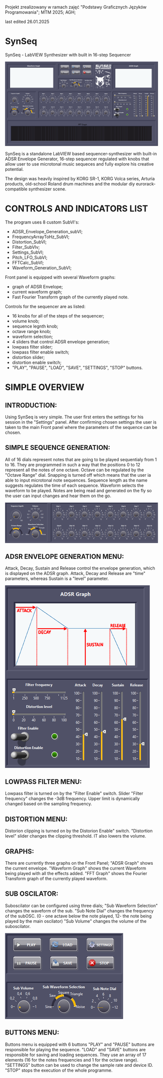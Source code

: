 Projekt zrealizowany w ramach zajęć "Podstawy Graficznych Języków Programowania"; MTM 2025; AGH;
 
last edited 26.01.2025

# SynSeq

SynSeq - LabVIEW Synthesizer with built in 16-step Sequencer


![SynSeq v. 2](./SynSeq_v2/files/synseq_front.png)


SynSeq is a standalone LabVIEW based sequencer-synthesizer with built-in ADSR Envelope Generator, 16-step sequencer regulated with knobs that allow user to use microtonal music sequeces and fully explore his creative potential.

The design was heavily inspired by KORG SR-1, KORG Volca series, Arturia products, old-school Roland drum machines and the modular diy eurorack-compatible synthesizer scene.


# CONTROLS AND INDICATORS LIST

The program uses 8 custom SubVI's:
- ADSR_Envelope_Generation_subVI;
- FrequencyArrayToHz_SubVI;
- Distortion_SubVI;
- Filter_SubVIv;
- Settings_SubVI;
- Pitch_LFO_SubVI;
- FFTCalc_SubVI;
- Waveform_Generation_SubVI;
	

Front panel is equipped with several Waveform graphs:
- graph of ADSR Envelope;
- current waveform graph;
- Fast Fourier Transform graph of the currently played note.

Controls for the sequencer are as listed:
- 16 knobs for all of the steps of the sequencer;
- volume knob;
- sequence legnth knob;
- octave range knob;
- waveform selection;
- 4 sliders that control ADSR envelope generation;
- lowpass filter slider;
- lowpass filter enable switch;
- distortion slider;
- distortion  enable switch;
- "PLAY", "PAUSE", "LOAD", "SAVE", "SETTINGS", "STOP" buttons.


# SIMPLE OVERVIEW

## INTRODUCTION:
Using SynSeq is very simple. The user first enters the settings for his session in the "Settings" panel.
After confirming chosen settings the user is taken to the main Front panel where the parameters of the sequence can be chosen.


## SIMPLE SEQUENCE GENERATION:
All of 16 dials represent notes that are going to be played sequentialy from 1 to 16.
They are programmed in such a way that the positions 0 to 12 represent all the notes of one octave.
Octave can be regulated by the "Octave Range" dial. Snapping is turned off which means that the user ia able to input microtonal note sequences.
Sequence length as the name suggests regulates the time of each sequence.
Waveform selects the waveform to be played. Notes are being read and generated on the fly so the user can input changes and hear them on the go.

![SequenceGeneration](./SynSeq_v2/files/sequence.PNG)


## ADSR ENVELOPE GENERATION MENU:
Attack, Decay, Sustain and Release control the envelope generation, which is displayed on the ADSR graph.
Attack, Decay and Release are "time" parameters, whereas Sustain is a "level" parameter.

![Envelope](./SynSeq_v2/files/ADSR.PNG)


## LOWPASS FILTER MENU:
Lowpass filter is turned on by the "Filter Enable" switch.
Slider "Filter frequency" changes the -3dB frequency. Upper limit is dynamically changed based on the sampling frequency.


## DISTORTION MENU:
Distorion clipping is turned on by the Distorion Enable" switch.
"Distortion level" slider changes the clipping threshold. IT also lowers the volume.


## GRAPHS:
There are currently three graphs on the Front Panel;
"ADSR Graph" shows the current envelope.
"Waveform Graph" shows the current Waveform being played with all the effects added.
"FFT Graph" shows the Fourier Transform graph of the currently played waveform.


## SUB OSCILATOR:
Suboscilator can be configured using three dials;
"Sub Waveform Selection" changes the waveform of the sub.
"Sub Note Dial" changes the frequency of the subOSC. (0 - one actave below the note played, 12- the note being played by the main oscilator)
"Sub Volume" changes the volume of the suboscilator.

![SUbOscilatorButtons](./SynSeq_v2/files/sub_buttons.png)


## BUTTONS MENU:
Buttons menu is equipped with 6 buttons
"PLAY" and "PAUSE" buttons are responsible for playing the sequence.
"LOAD" and "SAVE" buttons are responsible for saving and loading sequences. They use an array of 17 elements (16 for the notes frequencies and 1 for the octave range).
"SETTINGS" button can be used to change the sample rate and device ID.
"STOP" stops the execution of the whole programme.
